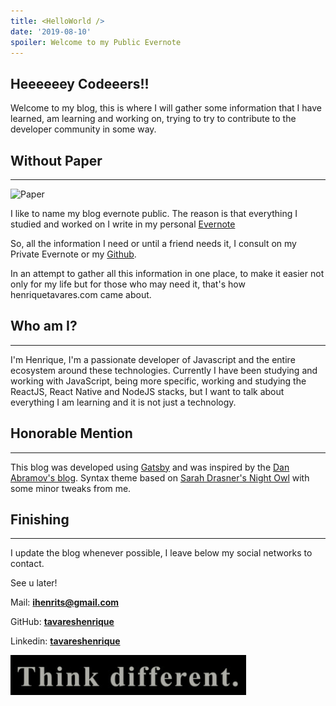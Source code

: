 ```yaml
---
title: <HelloWorld />
date: '2019-08-10'
spoiler: Welcome to my Public Evernote
---
```


## Heeeeeey Codeeers!!

Welcome to my blog, this is where I will gather some information that I have learned, am learning and working on, trying to try to contribute to the developer community in some way.

## Without Paper
---
![Paper](./paper.gif)

I like to name my blog evernote public. The reason is that everything I studied and worked on I write in my personal [Evernote](https://evernote.com)

So, all the information I need or until a friend needs it, I consult on my Private Evernote or my [Github](https://github.com/tavareshenrique).

In an attempt to gather all this information in one place, to make it easier not only for my life but for those who may need it, that's how henriquetavares.com came about.

## Who am I?
---
I'm Henrique, I'm a passionate developer of Javascript and the entire ecosystem around these technologies. Currently I have been studying and working with JavaScript, being more specific, working and studying the ReactJS, React Native and NodeJS stacks, but I want to talk about everything I am learning and it is not just a technology.

## Honorable Mention
---
This blog was developed using [Gatsby](https://github.com/gatsbyjs/gatsby-starter-blog) and was inspired by the [Dan Abramov's blog](https://overreacted.io). Syntax theme based on [Sarah Drasner's Night Owl](https://github.com/sdras/night-owl-vscode-theme/) with some minor tweaks from me.

## Finishing
---
I update the blog whenever possible, I leave below my social networks to contact.

See u later!

Mail: <a href="mailto:ihenrits@gmail.com" rel="noopener noreferrer"><b>ihenrits@gmail.com</b></a>

GitHub: [<b>tavareshenrique</b>](https://github.com/tavareshenrique)

Linkedin: [<b>tavareshenrique</b>](https://linkedin.com/in/tavareshenrique/)

![Think Different](./think.gif)
